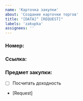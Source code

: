 ```yaml
---
name: 'Карточка закупки'
about: 'Создание карточки торгов'
title: "[DATA]^ [REQUEST]"
labels: 'zakupka'
assignees: ''
---
```


### Номер: 
### Ссылка:
### Предмет закупки:

- [ ] Посчитать доходность
- [Request]
